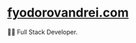 # <a href="https://fyodorovandrei.com" title="personal website">fyodorovandrei.com</a>

👨‍💻 Full Stack Developer.


